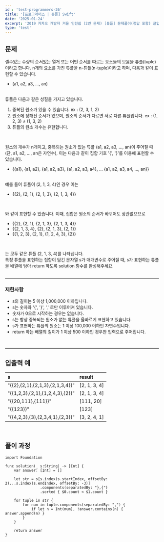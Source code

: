```yaml
---
id : 'test-programmers-26'
title: '[프로그래머스 | 튜플] Swift'
date: '2025-01-24'
excerpt: '2019 카카오 개발자 겨울 인턴쉽 (2번 문제) [튜플] 문제풀이(정답 포함) 글입니다.'
type: 'test'
---
```


## 문제

셀수있는 수량의 순서있는 열거 또는 어떤 순서를 따르는 요소들의 모음을 튜플(tuple)이라고 합니다. n개의 요소를 가진 튜플을 n-튜플(n-tuple)이라고 하며, 다음과 같이 표현할 수 있습니다.<br>
* (a1, a2, a3, ..., an)
<br>
튜플은 다음과 같은 성질을 가지고 있습니다.<br>

1. 중복된 원소가 있을 수 있습니다. ex : (2, 3, 1, 2)
2. 원소에 정해진 순서가 있으며, 원소의 순서가 다르면 서로 다른 튜플입니다. ex : (1, 2, 3) ≠ (1, 3, 2)
3. 튜플의 원소 개수는 유한합니다.
<br>

원소의 개수가 n개이고, 중복되는 원소가 없는 튜플 (a1, a2, a3, ..., an)이 주어질 때(단, a1, a2, ..., an은 자연수), 이는 다음과 같이 집합 기호 '{', '}'를 이용해 표현할 수 있습니다.<br>

* {{a1}, {a1, a2}, {a1, a2, a3}, {a1, a2, a3, a4}, ... {a1, a2, a3, a4, ..., an}}
<br>
예를 들어 튜플이 (2, 1, 3, 4)인 경우 이는<br>

* {{2}, {2, 1}, {2, 1, 3}, {2, 1, 3, 4}}
<br>

와 같이 표현할 수 있습니다. 이때, 집합은 원소의 순서가 바뀌어도 상관없으므로<br>

* {{2}, {2, 1}, {2, 1, 3}, {2, 1, 3, 4}}
* {{2, 1, 3, 4}, {2}, {2, 1, 3}, {2, 1}}
* {{1, 2, 3}, {2, 1}, {1, 2, 4, 3}, {2}}
<br>

는 모두 같은 튜플 (2, 1, 3, 4)를 나타냅니다.<br>
특정 튜플을 표현하는 집합이 담긴 문자열 s가 매개변수로 주어질 때, s가 표현하는 튜플을 배열에 담아 return 하도록 solution 함수를 완성해주세요.<br>
<br>

***

### 제한사항

* s의 길이는 5 이상 1,000,000 이하입니다.
* s는 숫자와 '{', '}', ',' 로만 이루어져 있습니다.
* 숫자가 0으로 시작하는 경우는 없습니다.
* s는 항상 중복되는 원소가 없는 튜플을 올바르게 표현하고 있습니다.
* s가 표현하는 튜플의 원소는 1 이상 100,000 이하인 자연수입니다.
* return 하는 배열의 길이가 1 이상 500 이하인 경우만 입력으로 주어집니다.
<br>

***

## 입출력 예

|s|result|
|:-|:-|
|"{{2},{2,1},{2,1,3},{2,1,3,4}}"|[2, 1, 3, 4]|
|"{{1,2,3},{2,1},{1,2,4,3},{2}}"|[2, 1, 3, 4]|
|"{{20,111},{111}}"|[111, 20]|
|"{{123}}"|[123]|
|"{{4,2,3},{3},{2,3,4,1},{2,3}}"|[3, 2, 4, 1]|

<br>

## 풀이 과정

~~~
import Foundation

func solution(_ s:String) -> [Int] {
    var answer: [Int] = []
        
    let str = s[s.index(s.startIndex, offsetBy: 2)...s.index(s.endIndex, offsetBy: -3)]
                .components(separatedBy: "},{")
                .sorted { $0.count < $1.count }
        
    for tuple in str {
        for num in tuple.components(separatedBy: ",") {
            if let n = Int(num), !answer.contains(n) { answer.append(n) }
        }
    }
        
    return answer
}
~~~
